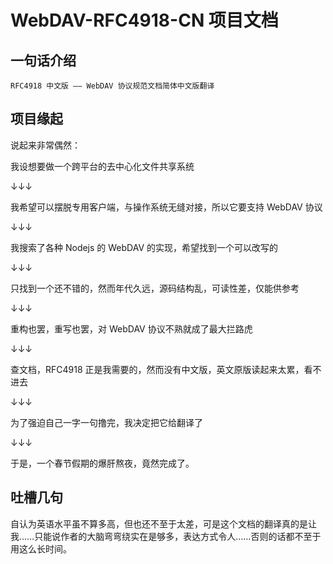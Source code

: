 # WebDAV-RFC4918-CN 项目文档

## 一句话介绍

~~~
RFC4918 中文版 —— WebDAV 协议规范文档简体中文版翻译
~~~

## 项目缘起

说起来非常偶然：

我设想要做一个跨平台的去中心化文件共享系统

↓↓↓

我希望可以摆脱专用客户端，与操作系统无缝对接，所以它要支持 WebDAV 协议

↓↓↓

我搜索了各种 Nodejs 的 WebDAV 的实现，希望找到一个可以改写的

↓↓↓

只找到一个还不错的，然而年代久远，源码结构乱，可读性差，仅能供参考

↓↓↓

重构也罢，重写也罢，对 WebDAV 协议不熟就成了最大拦路虎

↓↓↓

查文档，RFC4918 正是我需要的，然而没有中文版，英文原版读起来太累，看不进去

↓↓↓

为了强迫自己一字一句撸完，我决定把它给翻译了

↓↓↓

于是，一个春节假期的爆肝熬夜，竟然完成了。

## 吐槽几句

自认为英语水平虽不算多高，但也还不至于太差，可是这个文档的翻译真的是让我……只能说作者的大脑弯弯绕实在是够多，表达方式令人……否则的话都不至于用这么长时间。